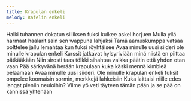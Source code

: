 ```yaml
---
title: Krapulan enkeli
melody: Rafelin enkeli
---
```


Halki tuhannen dokatun 
silliksen fuksi kulkee askel 
horjuen Mulla yllä harmaat
haalarit
sain sen wappuna lahjaksi 
Tämä aamuskumppa vatsaa 
polttelee jallu lemahtaa kun 
fuksi röyhtäisee 
Avaa minulle uusi siideri ole 
minulle krapulan enkeli
Kurssit jatkavat hylsyriviään 
minä niistä en piittaa 
pätkääkään 
Niin sirosti taas tölkki sihahtaa 
vaikka päätin että yhden otan 
vaan 
Pää särkyvänä herään 
krapulaan kuka käski mennä 
kimbleä pelaamaan 
Avaa minulle uusi siideri. 
Ole minulle krapulan enkeli
fuksit ompelee koomaisin 
sormin, merkkejä 
lahkeisiin 
Kuka laittaisi niille edes langat 
pieniin neuloihin? 
Viime yö veti täyteen tämän 
pään ja se pää on kännissä 
yhtenään 
